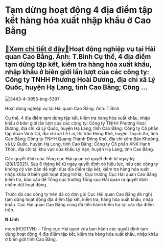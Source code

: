 Tạm dừng hoạt động 4 địa điểm tập kết hàng hóa xuất nhập khẩu ở Cao Bằng
========================================================================

[:gift:Xem chi tiết ở đây:gift:](https://hddtvn.com/tam-dung-hoat-dong-4-dia-diem-tap-ket-hang-hoa-xuat-nhap-khau-o-cao-bang/)Hoạt động nghiệp vụ tại Hải quan Cao Bằng. Ảnh: T.Bình Cụ thể, 4 địa điểm tạm dừng tập kết, kiểm tra hàng hóa xuất khẩu, nhập khẩu ở biên giới lần lượt của các công ty: Công ty TNHH Phương Hoài Dương, địa chỉ xã Lý Quốc, huyện Hạ Lang, tỉnh Cao Bằng; Công …
-----------------------------------------------------------------------------------------------------------------------------------------------------------------------------------------------------------------------------------------------------------------





![3443-4-0955-img-5397](https://haiquanonline.com.vn/stores/news_dataimages/anhnd/062020/10/17/in_article/3443_4-0955_IMG_5397.jpg?rt=20210129152219 "Hoạt động nghiệp vụ tại Hải quan Cao Bằng.	 Ảnh: T.Bình")


Hoạt động nghiệp vụ tại Hải quan Cao Bằng. Ảnh: T.Bình



Cụ thể, 4 địa điểm tạm dừng tập kết, kiểm tra hàng hóa xuất khẩu, nhập khẩu ở biên giới lần lượt của các công ty: Công ty TNHH Phương Hoài Dương, địa chỉ xã Lý Quốc, huyện Hạ Lang, tỉnh Cao Bằng; Công ty Cổ phần tập đoàn Vinh Cơ, địa chỉ xã Lê Lai, thị trấn Đông Khê, huyện Thạch An, tỉnh Cao Bằng; Công ty TNHH Quang Thành Đông Khê, địa chỉ xóm Bản Khoòng, xã Lý Quốc, huyện Hạ Long, tỉnh Cao Bằng; Công ty Cổ phần XNK Hanh Thôn, địa chỉ tại khu vực cửa khẩu Lý Vạn, huyện Hạ Lang, tỉnh Cao Bằng.


Các quyết định của Tổng cục Hải quan có quyết định từ ngày ký (28/1/2021). Sau 6 tháng kể từ ngày quyết định có hiệu lực, nếu các công ty không có văn bản đề nghị đưa địa điểm tập kết, kiểm tra hàng hóa xuất nhập khẩu ở biên giới hoạt động trở lại, Cục trưởng Cục Hải quan Cao Bằng kiểm tra, báo cáo để Tổng cục trưởng Tổng cục Hải quan ra quyết định chấm dứt hoạt động.


Trước đó các công ty trên đã có đơn gửi Cục Hải quan Cao Bằng đề nghị tạm dừng hoạt động địa điểm tập kết, kiểm tra, hàng hóa xuất khẩu, nhập khẩu. Cục Hải quan Cao Bằng cũng đã tiến hành kiểm tra tại các địa điểm trên.




**N.Linh**



more(HDDTVN) – Tổng cục Hải quan vừa ban hành các quyết định tạm dừng hoạt động 4 địa điểm tập kết, kiểm tra hàng hóa xuất khẩu, nhập khẩu ở biên giới tỉnh Cao Bằng.

